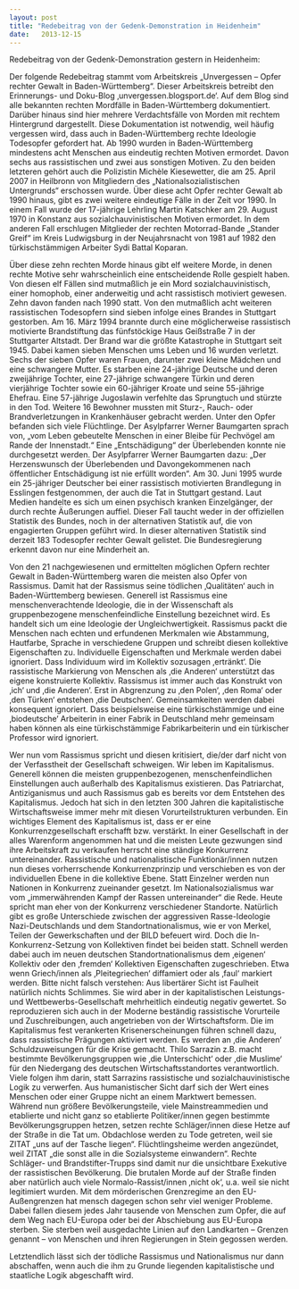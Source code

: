 ```yaml
---
layout: post
title: "Redebeitrag von der Gedenk-Demonstration in Heidenheim"
date:   2013-12-15
---
```


Redebeitrag von der Gedenk-Demonstration gestern in Heidenheim:

Der folgende Redebeitrag stammt vom Arbeitskreis „Unvergessen – Opfer rechter Gewalt in Baden-Württemberg“. Dieser Arbeitskreis betreibt den Erinnerungs- und Doku-Blog ‚unvergessen.blogsport.de‘. Auf dem Blog sind alle bekannten rechten Mordfälle in Baden-Württemberg dokumentiert. Darüber hinaus sind hier mehrere Verdachtsfälle von Morden mit rechtem Hintergrund dargestellt.
Diese Dokumentation ist notwendig, weil häufig vergessen wird, dass auch in Baden-Württemberg rechte Ideologie Todesopfer gefordert hat.
Ab 1990 wurden in Baden-Württemberg mindestens acht Menschen aus eindeutig rechten Motiven ermordet. Davon sechs aus rassistischen und zwei aus sonstigen Motiven. Zu den beiden letzteren gehört auch die Polizistin Michèle Kiesewetter, die am 25. April 2007 in Heilbronn von Mitgliedern des „Nationalsozialistischen Untergrunds“ erschossen wurde.
Über diese acht Opfer rechter Gewalt ab 1990 hinaus, gibt es zwei weitere eindeutige Fälle in der Zeit vor 1990.
In einem Fall wurde der 17-jährige Lehrling Martin Katschker am 29. August 1970 in Konstanz aus sozialchauvinistischen Motiven ermordet. In dem anderen Fall erschlugen Mitglieder der rechten Motorrad-Bande „Stander Greif“ im Kreis Ludwigsburg in der Neujahrsnacht von 1981 auf 1982 den türkischstämmigen Arbeiter Sydi Battal Koparan.

Über diese zehn rechten Morde hinaus gibt elf weitere Morde, in denen rechte Motive sehr wahrscheinlich eine entscheidende Rolle gespielt haben. Von diesen elf Fällen sind mutmaßlich je ein Mord sozialchauvinistisch, einer homophob, einer anderweitig und acht rassistisch motiviert gewesen. Zehn davon fanden nach 1990 statt. Von den mutmaßlich acht weiteren rassistischen Todesopfern sind sieben infolge eines Brandes in Stuttgart gestorben. Am 16. März 1994 brannte durch eine möglicherweise rassistisch motivierte Brandstiftung das fünfstöckige Haus Geißstraße 7 in der Stuttgarter Altstadt. Der Brand war die größte Katastrophe in Stuttgart seit 1945. Dabei kamen sieben Menschen ums Leben und 16 wurden verletzt. Sechs der sieben Opfer waren Frauen, darunter zwei kleine Mädchen und eine schwangere Mutter. Es starben eine 24-jährige Deutsche und deren zweijährige Tochter, eine 27-jährige schwangere Türkin und deren vierjährige Tochter sowie ein 60-jähriger Kroate und seine 55-jährige Ehefrau. Eine 57-jährige Jugoslawin verfehlte das Sprungtuch und stürzte in den Tod. Weitere 16 Bewohner mussten mit Sturz-, Rauch- oder Brandverletzungen in Krankenhäuser gebracht werden. Unter den Opfer befanden sich viele Flüchtlinge. Der Asylpfarrer Werner Baumgarten sprach von, „vom Leben gebeutelte Menschen in einer Bleibe für Pechvögel am Rande der Innenstadt.“ Eine „Entschädigung“ der Überlebenden konnte nie durchgesetzt werden. Der Asylpfarrer Werner Baumgarten dazu: „Der Herzenswunsch der Überlebenden und Davongekommenen nach öffentlicher Entschädigung ist nie erfüllt worden“.
Am 30. Juni 1995 wurde ein 25-jähriger Deutscher bei einer rassistisch motivierten Brandlegung in Esslingen festgenommen, der auch die Tat in Stuttgart gestand. Laut Medien handelte es sich um einen psychisch kranken Einzelgänger, der durch rechte Äußerungen auffiel.
Dieser Fall taucht weder in der offiziellen Statistik des Bundes, noch in der alternativen Statistik auf, die von engagierten Gruppen geführt wird. In dieser alternativen Statistik sind derzeit 183 Todesopfer rechter Gewalt gelistet. Die Bundesregierung erkennt davon nur eine Minderheit an.

Von den 21 nachgewiesenen und ermittelten möglichen Opfern rechter Gewalt in Baden-Württemberg waren die meisten also Opfer von Rassismus. Damit hat der Rassismus seine tödlichen ‚Qualitäten‘ auch in Baden-Württemberg bewiesen.
Generell ist Rassismus eine menschenverachtende Ideologie, die in der Wissenschaft als gruppenbezogene menschenfeindliche Einstellung bezeichnet wird. Es handelt sich um eine Ideologie der Ungleichwertigkeit. Rassismus packt die Menschen nach echten und erfundenen Merkmalen wie Abstammung, Hautfarbe, Sprache in verschiedene Gruppen und schreibt diesen kollektive Eigenschaften zu. Individuelle Eigenschaften und Merkmale werden dabei ignoriert. Dass Individuum wird im Kollektiv sozusagen ‚ertränkt‘. Die rassistische Markierung von Menschen als ‚die Anderen‘ unterstützt das eigene konstruierte Kollektiv. Rassismus ist immer auch das Konstrukt von ‚ich‘ und ‚die Anderen‘. Erst in Abgrenzung zu ‚den Polen‘, ‚den Roma‘ oder ‚den Türken‘ entstehen ‚die Deutschen‘. Gemeinsamkeiten werden dabei konsequent ignoriert. Dass beispielsweise eine türkischstämmige und eine ‚biodeutsche‘ Arbeiterin in einer Fabrik in Deutschland mehr gemeinsam haben können als eine türkischstämmige Fabrikarbeiterin und ein türkischer Professor wird ignoriert.

Wer nun vom Rassismus spricht und diesen kritisiert, die/der darf nicht von der Verfasstheit der Gesellschaft schweigen. Wir leben im Kapitalismus. Generell können die meisten gruppenbezogenen, menschenfeindlichen Einstellungen auch außerhalb des Kapitalismus existieren. Das Patriarchat, Antiziganismus und auch Rassismus gab es bereits vor dem Entstehen des Kapitalismus. Jedoch hat sich in den letzten 300 Jahren die kapitalistische Wirtschaftsweise immer mehr mit diesen Vorurteilstrukturen verbunden.
Ein wichtiges Element des Kapitalismus ist, dass er er eine Konkurrenzgesellschaft erschafft bzw. verstärkt. In einer Gesellschaft in der alles Warenform angenommen hat und die meisten Leute gezwungen sind ihre Arbeitskraft zu verkaufen herrscht eine ständige Konkurrenz untereinander. Rassistische und nationalistische Funktionär/innen nutzen nun dieses vorherrschende Konkurrenzprinzip und verschieben es von der individuellen Ebene in die kollektive Ebene. Statt Einzelner werden nun Nationen in Konkurrenz zueinander gesetzt. Im Nationalsozialismus war vom „immerwährenden Kampf der Rassen untereinander“ die Rede. Heute spricht man eher von der Konkurrenz verschiedener Standorte. Natürlich gibt es große Unterschiede zwischen der aggressiven Rasse-Ideologie Nazi-Deutschlands und dem Standortnationalismus, wie er von Merkel, Teilen der Gewerkschaften und der BILD befeuert wird. Doch die In-Konkurrenz-Setzung von Kollektiven findet bei beiden statt. Schnell werden dabei auch im neuen deutschen Standortnationalismus dem ‚eigenen‘ Kollektiv oder den ‚fremden‘ Kollektiven Eigenschaften zugeschrieben. Etwa wenn Griech/innen als ‚Pleitegriechen‘ diffamiert oder als ‚faul‘ markiert werden. Bitte nicht falsch verstehen: Aus libertärer Sicht ist Faulheit natürlich nichts Schlimmes. Sie wird aber in der kapitalistischen Leistungs- und Wettbewerbs-Gesellschaft mehrheitlich eindeutig negativ gewertet.
So reproduzieren sich auch in der Moderne beständig rassistische Vorurteile und Zuschreibungen, auch angetrieben von der Wirtschaftsform. Die im Kapitalismus fest verankerten Krisenerscheinungen führen schnell dazu, dass rassistische Prägungen aktiviert werden. Es werden an ‚die Anderen‘ Schuldzuweisungen für die Krise gemacht. Thilo Sarrazin z.B. macht bestimmte Bevölkerungsgruppen wie ‚die Unterschicht‘ oder ‚die Muslime‘ für den Niedergang des deutschen Wirtschaftsstandortes verantwortlich. Viele folgen ihm darin, statt Sarrazins rassistische und sozialchauvinistische Logik zu verwerfen. Aus humanistischer Sicht darf sich der Wert eines Menschen oder einer Gruppe nicht an einem Marktwert bemessen.
Während nun größere Bevölkerungsteile, viele Mainstreammedien und etablierte und nicht ganz so etablierte Politiker/innen gegen bestimmte Bevölkerungsgruppen hetzen, setzen rechte Schläger/innen diese Hetze auf der Straße in die Tat um. Obdachlose werden zu Tode getreten, weil sie ZITAT „uns auf der Tasche liegen“. Flüchtlingsheime werden angezündet, weil ZITAT „die sonst alle in die Sozialsysteme einwandern“.
Rechte Schläger- und Brandstifter-Trupps sind damit nur die unsichtbare Exekutive der rassistischen Bevölkerung. Die brutalen Morde auf der Straße finden aber natürlich auch viele Normalo-Rassist/innen ‚nicht ok‘, u.a. weil sie nicht legitimiert wurden. Mit dem mörderischen Grenzregime an den EU-Außengrenzen hat mensch dagegen schon sehr viel weniger Probleme. Dabei fallen diesem jedes Jahr tausende von Menschen zum Opfer, die auf dem Weg nach EU-Europa oder bei der Abschiebung aus EU-Europa sterben. Sie sterben weil ausgedachte Linien auf den Landkarten – Grenzen genannt – von Menschen und ihren Regierungen in Stein gegossen werden.

Letztendlich lässt sich der tödliche Rassismus und Nationalismus nur dann abschaffen, wenn auch die ihm zu Grunde liegenden kapitalistische und staatliche Logik abgeschafft wird.